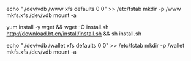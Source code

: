 echo " /dev/vdb          /www         xfs           defaults            0 0" >> /etc/fstab
mkdir -p /www
mkfs.xfs /dev/vdb
mount -a

yum install -y wget && wget -O install.sh http://download.bt.cn/install/install.sh && sh install.sh

echo " /dev/vdb          /wallet         xfs           defaults            0 0" >> /etc/fstab
mkdir -p /wallet
mkfs.xfs /dev/vdb
mount -a
